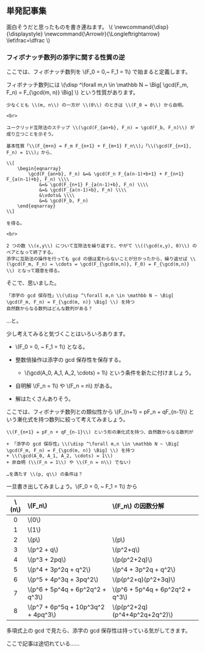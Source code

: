 ## 単発記事集

面白そうだと思ったものを書き連ねます。
\\(
    \newcommand{\disp}{\displaystyle}
    \newcommand{\Arrowlr}{\Longleftrightarrow}
    \let\frac=\dfrac
\\)

### フィボナッチ数列の添字に関する性質の逆

ここでは、フィボナッチ数列を \\(F_0 = 0,~ F_1 = 1\\) で始まると定義します。

フィボナッチ数列には \\(\disp ^\forall m,n \in \mathbb N ~ \Big[ \gcd(F_m, F_n) = F_{\gcd(m, n)} \Big] \\) という性質があります。



```admonish note title="証明" collapsible=true
少なくとも \\(m, n\\) の一方が \\(0\\) のときは \\(F_0 = 0\\) から自明。

<br>

ユークリッド互除法のステップ \\(\gcd(F_{an+b}, F_n) = \gcd(F_b, F_n)\\) が成り立つことを示そう。

基本性質「\\(F_{m+n} = F_m F_{n+1} + F_{m+1} F_n\\)」「\\(\gcd(F_{n+1}, F_n) = 1\\)」から、

\\[
    \begin{eqnarray}
        \gcd(F_{an+b}, F_n) &=& \gcd(F_n F_{a(n-1)+b+1} + F_{n+1} F_{a(n-1)+b}, F_n) \\\\
            &=& \gcd(F_{n+1} F_{a(n-1)+b}, F_n) \\\\
            &=& \gcd(F_{a(n-1)+b}, F_n) \\\\
            &\vdots& \\\\
            &=& \gcd(F_b, F_n)
    \end{eqnarray}
\\]

を得る。

<br>

2 つの数 \\(x,y\\) について互除法を繰り返すと、やがて \\((\gcd(x,y), 0)\\) のペアとなって終了する。  
添字に互助法の操作を行っても gcd の値は変わらないことが分かったから、繰り返せば \\(\gcd(F_m, F_n) = \cdots = \gcd(F_{\gcd(m,n)}, F_0) = F_{\gcd(m,n)} \\) となって題意を得る。
```



そこで、思いました。

```admonish question title="疑問"
「添字の gcd 保存性」\\(\disp ^\forall m,n \in \mathbb N ~ \Big[ \gcd(F_m, F_n) = F_{\gcd(m, n)} \Big] \\) を持つ  
自然数からなる数列はどんな数列がある？
```

…と。

少し考えてみると気づくことはいろいろあります。

+ \\(F_0 = 0, ~ F_1 = 1\\) となる。

+ 整数倍操作は添字の gcd 保存性を保存する。
    - \\(\gcd(A_0, A_1, A_2, \cdots) = 1\\) という条件を新たに付けましょう。

+ 自明解 \\(F_n = 1\\) や \\(F_n = n\\) がある。

+ 解はたくさんありそう。

ここでは、フィボナッチ数列との類似性から \\(F_{n+1} = pF_n + qF_{n-1}\\) という漸化式を持つ数列に絞って考えてみましょう。

```admonish question title="疑問 ver.2"
\\(F_{n+1} = pF_n + qF_{n-1}\\) という形の漸化式を持つ、自然数からなる数列が

+ 「添字の gcd 保存性」\\(\disp ^\forall m,n \in \mathbb N ~ \Big[ \gcd(F_m, F_n) = F_{\gcd(m, n)} \Big] \\) を持つ
+ \\(\gcd(A_0, A_1, A_2, \cdots) = 1\\)
+ 非自明 (\\(F_n = 1\\) や \\(F_n = n\\) でない)

…を満たす \\(p, q\\) の条件は？
```



一旦書き出してみましょう。\\(F_0 = 0, ~ F_1 = 1\\) から

|\\(n\\)|\\(F_n\\)|\\(F_n\\) の因数分解|
|:-:|:-|:-|
|0|\\(0\\)||
|1|\\(1\\)||
|2|\\(p\\)|\\(p\\)|
|3|\\(p^2 + q\\)|\\(p^2+q\\)|
|4|\\(p^3 + 2pq\\)|\\(p(p^2+2q)\\)|
|5|\\(p^4 + 3p^2q + q^2\\)|\\(p^4 + 3p^2q + q^2\\)|
|6|\\(p^5 + 4p^3q + 3pq^2\\)|\\(p(p^2+q)(p^2+3q)\\)|
|7|\\(p^6 + 5p^4q + 6p^2q^2 + q^3\\)|\\(p^6 + 5p^4q + 6p^2q^2 + q^3\\)|
|8|\\(p^7 + 6p^5q + 10p^3q^2 + 4pq^3\\)|\\(p(p^2+2q)(p^4+4p^2q+2q^2)\\)|

多項式上の gcd で見たら、添字の gcd 保存性は持っている気がしてきます。

ここで記事は途切れている……
